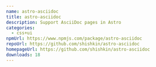 ```yaml
---
name: astro-asciidoc
title: astro-asciidoc
description: Support AsciiDoc pages in Astro
categories:
  - css+ui
npmUrl: https://www.npmjs.com/package/astro-asciidoc
repoUrl: https://github.com/shishkin/astro-asciidoc
homepageUrl: https://github.com/shishkin/astro-asciidoc
downloads: 18
---
```

